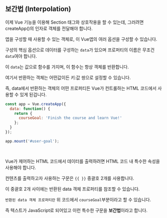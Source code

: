 ## 보간법 (Interpolation)

이제 Vue 기능을 이용해 Section 태그와 상호작용을 할 수 있는데, 그러려면 createApp()의 인자로 객체를 전달해야 합니다.

앱을 구성할 때 사용할 수 있는 객체로, 이 Vue앱의 여러 옵션을 구성할 수 있습니다.

구성의 핵심 옵션으로 데이터를 구성하는 `data`가 있으며 프로퍼티의 이름은 무조건 `data`여야 합니다.

이 `data`는 값으로 함수를 가지며, 이 함수는 항상 객체를 반환합니다.

여기서 반환하는 객체는 어떤값이든 키:값 쌍으로 설정할 수 있습니다.

즉, data에서 반환하는 객체의 어떤 프로퍼티든 Vue가 컨트롤하는 HTML 코드에서 사용할 수 있게 된겁니다.

```javascript
const app = Vue.createApp({
  data: function() {
    return {
      courseGoal: 'Finish the course and learn Vue!'
    };
  }
});

app.mount('#user-goal');

```

<br>

Vue가 제어하는 HTML 코드에서 데이터를 출력하려면 HTML 코드 내 특수한 속성을 사용해야 합니다.

컨텐츠를 출력하고자 사용하는 구문은 `{{ }}` 중괄호 2개를 사용합니다.

이 중괄호 2개 사이에는 반환된 data 객체 프로퍼티를 참조할 수 있습니다.

`반환된 data 객체 프로퍼티란` 위 코드에서 `courseGoal`부분이라고 할 수 있습니다.

즉 텍스트가 JavaScript로 되어있고 이런 특수한 구문을 **보간법**이라고 합니다.